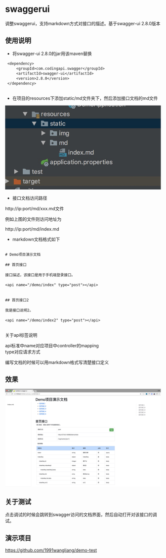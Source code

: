 # swaggerui


调整swaggerui，支持markdown方式对接口的描述。基于swagger-ui 2.8.0版本


## 使用说明

* 将swagger-ui 2.8.0的jar用该maven替换

``` 
 <dependency>
     <groupId>com.codingapi.swagger</groupId>
     <artifactId>swagger-ui</artifactId>
     <version>2.8.0</version>
 </dependency>
 
```

* 在项目的resources下添加static/md文件夹下，然后添加接口文档的md文件

![](list.png)

* 接口文档访问路径


http://ip:port/md/xxx.md文件  

例如上图的文件则访问地址为

http://ip:port/md/index.md


* markdown文档格式如下

```

# Demo项目演示文档

## 首页接口

接口描述，该接口是用于手机端登录接口。 

<api name="/demo/index" type="post"></api>


## 首页接口2

我是接口说明2。 

<api name="/demo/index2" type="post"></api>


```

关于api标签说明  

api标准中name对应项目中controller的mapping  
type对应请求方式   


编写文档的时候可以用markdown格式写清楚接口定义


## 效果

![](swagger-ui.png)

## 关于测试

点击调试的时候会跳转到swagger访问的文档界面，然后自动打开对该接口的调试。

## 演示项目

https://github.com/1991wangliang/demo-test



